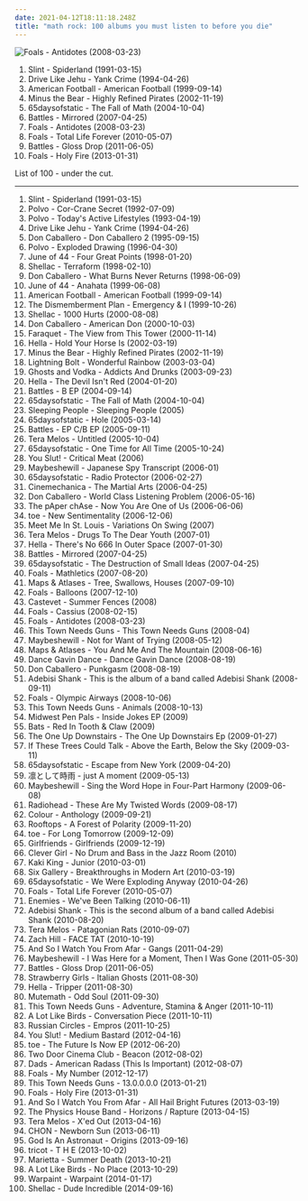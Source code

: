 ```yaml
---
date: 2021-04-12T18:11:18.248Z
title: "math rock: 100 albums you must listen to before you die"
---
```

![Foals - Antidotes (2008-03-23)](https://img.discogs.com/OGe9EBxPmnL-KHbU69mabGqX1SY=/fit-in/600x591/filters:strip_icc():format(jpeg):mode_rgb():quality(90)/discogs-images/R-1296744-1270584765.jpeg.jpg "Foals - Antidotes (2008-03-23)")
<ol class="albums">
<li data-cover="http://coverartarchive.org/release/a16b871f-3b71-3bb0-9a9d-798b513a4fc0/11175324617-500.jpg" data-tags="post-rock, math rock" role="button">Slint - Spiderland (1991-03-15)</li>
<li data-cover="http://coverartarchive.org/release/883a8c08-4f08-4acc-b2a4-9f2d549ac696/23545562962-500.jpg" data-tags="post-hardcore, math rock" role="button">Drive Like Jehu - Yank Crime (1994-04-26)</li>
<li data-cover="http://coverartarchive.org/release/aa4983e3-f20f-48fd-a446-8230a71c470b/7248178022-500.jpg" data-tags="indie rock, emo" role="button">American Football - American Football (1999-09-14)</li>
<li data-cover="http://coverartarchive.org/release/3eba537b-87f9-4a37-b9b7-237855cad684/26395579262-500.jpg" data-tags="indie rock" role="button">Minus the Bear - Highly Refined Pirates (2002-11-19)</li>
<li data-cover="http://coverartarchive.org/release/e0e6f524-90b3-400a-aa4c-ab89e9c172f0/13891715369-500.jpg" data-tags="post-rock" role="button">65daysofstatic - The Fall of Math (2004-10-04)</li>
<li data-cover="http://coverartarchive.org/release/bd32dcd0-5a09-4725-97ed-5918f55ee356/11318478591-500.jpg" data-tags="math rock" role="button">Battles - Mirrored (2007-04-25)</li>
<li data-cover="https://img.discogs.com/OGe9EBxPmnL-KHbU69mabGqX1SY=/fit-in/600x591/filters:strip_icc():format(jpeg):mode_rgb():quality(90)/discogs-images/R-1296744-1270584765.jpeg.jpg" data-tags="math rock, indie" role="button">Foals - Antidotes (2008-03-23)</li>
<li data-cover="http://coverartarchive.org/release/a0ae9288-8038-3ed8-bfa8-5ea39ef7ecc8/4174517606-500.jpg" data-tags="indie rock" role="button">Foals - Total Life Forever (2010-05-07)</li>
<li data-cover="http://coverartarchive.org/release/c0a2429b-26e5-352f-8561-d7ee9e606e6c/4922570721-500.jpg" data-tags="math rock" role="button">Battles - Gloss Drop (2011-06-05)</li>
<li data-cover="http://coverartarchive.org/release/e5656e38-a4a8-4ee1-9ea4-4273a2275497/25391187859-500.jpg" data-tags="indie rock" role="button">Foals - Holy Fire (2013-01-31)</li>
</ol>
List of 100 - under the cut.
<!-- more -->

_________________

<ol class="albums">
<li data-cover="http://coverartarchive.org/release/a16b871f-3b71-3bb0-9a9d-798b513a4fc0/11175324617-500.jpg" data-tags="post-rock, math rock" role="button">
Slint - Spiderland (1991-03-15)
</li>
<li data-cover="http://coverartarchive.org/release/0bb9b2ab-3016-3d2a-9f5b-dd489526a9f4/16495903143-500.jpg" data-tags="math rock, noise rock, real post-hardcore" role="button">
Polvo - Cor-Crane Secret (1992-07-09)
</li>
<li data-cover="https://img.discogs.com/iezrfbZ-TrJVDTiYnEcYA-c06Ss=/fit-in/600x596/filters:strip_icc():format(jpeg):mode_rgb():quality(90)/discogs-images/R-622506-1518621666-8890.jpeg.jpg" data-tags="math rock" role="button">
Polvo - Today's Active Lifestyles (1993-04-19)
</li>
<li data-cover="http://coverartarchive.org/release/883a8c08-4f08-4acc-b2a4-9f2d549ac696/23545562962-500.jpg" data-tags="post-hardcore, math rock" role="button">
Drive Like Jehu - Yank Crime (1994-04-26)
</li>
<li data-cover="http://coverartarchive.org/release/67a2138a-1130-4575-bb20-6b9995b81fad/12021123808-500.jpg" data-tags="math rock" role="button">
Don Caballero - Don Caballero 2 (1995-09-15)
</li>
<li data-cover="http://coverartarchive.org/release/b0b6e917-61e6-3be3-a2da-bb873eb63af8/21553050631-500.jpg" data-tags="math rock" role="button">
Polvo - Exploded Drawing (1996-04-30)
</li>
<li data-cover="http://coverartarchive.org/release/1be52a25-f261-4d8e-983c-f92795be4f29/11035456850-500.jpg" data-tags="post-rock, math rock" role="button">
June of 44 - Four Great Points (1998-01-20)
</li>
<li data-cover="http://coverartarchive.org/release/0730eb5d-b0e1-4458-bc21-498783e5eb4e/20987949311-500.jpg" data-tags="math rock, post-punk" role="button">
Shellac - Terraform (1998-02-10)
</li>
<li data-cover="http://coverartarchive.org/release/7e5af94a-6e11-4bb4-99ba-177d322027fa/16110487955-500.jpg" data-tags="math rock, instrumental" role="button">
Don Caballero - What Burns Never Returns (1998-06-09)
</li>
<li data-cover="http://coverartarchive.org/release/923f03ee-76d6-45bb-9753-150256487b47/8770449535-500.jpg" data-tags="math rock, post-rock" role="button">
June of 44 - Anahata (1999-06-08)
</li>
<li data-cover="http://coverartarchive.org/release/aa4983e3-f20f-48fd-a446-8230a71c470b/7248178022-500.jpg" data-tags="indie rock, emo" role="button">
American Football - American Football (1999-09-14)
</li>
<li data-cover="http://coverartarchive.org/release/433caf55-ee9d-4ee4-a33d-fce4ba3355c6/27070609639-500.jpg" data-tags="indie" role="button">
The Dismemberment Plan - Emergency & I (1999-10-26)
</li>
<li data-cover="http://coverartarchive.org/release/76a1b5df-8af7-4c78-8c44-f15ce08c2eb1/3348973628-500.jpg" data-tags="noise rock" role="button">
Shellac - 1000 Hurts (2000-08-08)
</li>
<li data-cover="http://coverartarchive.org/release/969d2fc9-ef14-4cf4-9917-5a414fc3ad7d/16110285595-500.jpg" data-tags="math rock" role="button">
Don Caballero - American Don (2000-10-03)
</li>
<li data-cover="http://coverartarchive.org/release/99e88b3f-3a18-4a13-a2b5-657b909383c8/27006231557-500.jpg" data-tags="math rock" role="button">
Faraquet - The View from This Tower (2000-11-14)
</li>
<li data-cover="http://coverartarchive.org/release/3b486b98-76d4-4591-8430-0119454d42ac/11002700286-500.jpg" data-tags="math rock" role="button">
Hella - Hold Your Horse Is (2002-03-19)
</li>
<li data-cover="http://coverartarchive.org/release/3eba537b-87f9-4a37-b9b7-237855cad684/26395579262-500.jpg" data-tags="indie rock" role="button">
Minus the Bear - Highly Refined Pirates (2002-11-19)
</li>
<li data-cover="http://coverartarchive.org/release/f626b8d5-67a6-4bc7-82cd-4a0c24c8ed5d/11799177283-500.jpg" data-tags="noise rock" role="button">
Lightning Bolt - Wonderful Rainbow (2003-03-04)
</li>
<li data-cover="http://coverartarchive.org/release/6dd76526-e067-4d10-9b34-d3b7be7b0734/16635387400-500.jpg" data-tags="math rock" role="button">
Ghosts and Vodka - Addicts And Drunks (2003-09-23)
</li>
<li data-cover="http://coverartarchive.org/release/c3d3d127-8d68-44b2-9370-e695f05b746b/11002809325-500.jpg" data-tags="math rock" role="button">
Hella - The Devil Isn't Red (2004-01-20)
</li>
<li data-cover="http://coverartarchive.org/release/18d9f1a4-0d64-42d8-9f29-698c03c9674a/11800075266-500.jpg" data-tags="math rock" role="button">
Battles - B EP (2004-09-14)
</li>
<li data-cover="http://coverartarchive.org/release/e0e6f524-90b3-400a-aa4c-ab89e9c172f0/13891715369-500.jpg" data-tags="post-rock" role="button">
65daysofstatic - The Fall of Math (2004-10-04)
</li>
<li data-cover="https://img.discogs.com/uPpD8QGu7xLgkkApbCY6b1Id0Lg=/fit-in/600x592/filters:strip_icc():format(jpeg):mode_rgb():quality(90)/discogs-images/R-1834139-1396710396-5824.jpeg.jpg" data-tags="math rock" role="button">
Sleeping People - Sleeping People (2005)
</li>
<li data-cover="http://coverartarchive.org/release/a65bf7e3-1b1d-4d2c-99bb-e576053e7d6b/28235886759-500.jpg" data-tags="post-rock" role="button">
65daysofstatic - Hole (2005-03-14)
</li>
<li data-cover="http://coverartarchive.org/release/33e04fab-1890-4472-aa2c-0aa61f723fa4/4601677125-500.jpg" data-tags="math rock" role="button">
Battles - EP C/B EP (2005-09-11)
</li>
<li data-cover="http://coverartarchive.org/release/02b97054-ca09-44b7-b1f0-d497815ecd94/24232560871-500.jpg" data-tags="math rock, noise rock, experimental rock" role="button">
Tera Melos - Untitled (2005-10-04)
</li>
<li data-cover="http://coverartarchive.org/release/a41e4735-76af-4ee3-aa0f-1d12eda2bf25/2737978532-500.jpg" data-tags="post-rock" role="button">
65daysofstatic - One Time for All Time (2005-10-24)
</li>
<li data-cover="http://coverartarchive.org/release/0e576853-d9c8-4799-9691-631035e3758e/8839131738-500.jpg" data-tags="instrumental, math rock, experimental" role="button">
You Slut! - Critical Meat (2006)
</li>
<li data-cover="https://via.placeholder.com/450" data-tags="post-rock" role="button">
Maybeshewill - Japanese Spy Transcript (2006-01)
</li>
<li data-cover="http://coverartarchive.org/release/c602130f-51ae-4797-b2f4-842ad1453ee1/5416910313-500.jpg" data-tags="math rock, post-rock, monotreme records" role="button">
65daysofstatic - Radio Protector (2006-02-27)
</li>
<li data-cover="http://coverartarchive.org/release/171900d9-67ea-41cf-89af-0c1730563b06/7600488157-500.jpg" data-tags="indie, rock, math rock, progressive metal, progressive rock" role="button">
Cinemechanica - The Martial Arts (2006-04-25)
</li>
<li data-cover="http://coverartarchive.org/release/cd45f8f1-a0e8-4225-b864-c2ff58e4f54c/16110213518-500.jpg" data-tags="math rock" role="button">
Don Caballero - World Class Listening Problem (2006-05-16)
</li>
<li data-cover="http://coverartarchive.org/release/99676136-1b6b-4f9a-bebf-a35667beb93e/27269278115-500.jpg" data-tags="mindfuck" role="button">
The pAper chAse - Now You Are One of Us (2006-06-06)
</li>
<li data-cover="https://img.discogs.com/jJKX7Cuv1j-FsqgR9dZLg0msYe4=/fit-in/240x240/filters:strip_icc():format(jpeg):mode_rgb():quality(90)/discogs-images/R-5145657-1385738264-4753.jpeg.jpg" data-tags="electronic, jazz, japanese, instrumental, math rock, emo, experimental, fusion, japan, post rock, play this at my funeral, noodly, dem drums" role="button">
toe - New Sentimentality (2006-12-06)
</li>
<li data-cover="https://img.discogs.com/lBexsYg_UAfZK1YBVSAGdpXUtMo=/fit-in/375x372/filters:strip_icc():format(jpeg):mode_rgb():quality(90)/discogs-images/R-1778389-1242722886.jpeg.jpg" data-tags="math rock, post-hardcore" role="button">
Meet Me In St. Louis - Variations On Swing (2007)
</li>
<li data-cover="https://img.discogs.com/TB3ub00fY9N-xgvwbyWoCvCyLFw=/fit-in/500x500/filters:strip_icc():format(jpeg):mode_rgb():quality(90)/discogs-images/R-1824337-1466897871-1021.jpeg.jpg" data-tags="math rock" role="button">
Tera Melos - Drugs To The Dear Youth (2007-01)
</li>
<li data-cover="http://coverartarchive.org/release/81abc528-2cad-48b8-a8e0-de41e1c73684/3394485177-500.jpg" data-tags="math rock" role="button">
Hella - There's No 666 In Outer Space (2007-01-30)
</li>
<li data-cover="http://coverartarchive.org/release/bd32dcd0-5a09-4725-97ed-5918f55ee356/11318478591-500.jpg" data-tags="math rock" role="button">
Battles - Mirrored (2007-04-25)
</li>
<li data-cover="http://coverartarchive.org/release/72bc36e5-6af1-4d62-b72d-ec60cfa5fea6/3248569775-500.jpg" data-tags="post-rock" role="button">
65daysofstatic - The Destruction of Small Ideas (2007-04-25)
</li>
<li data-cover="http://coverartarchive.org/release/0c1dfc1d-1da5-4c0b-aa99-c070894d4b99/3334775846-500.jpg" data-tags="indie" role="button">
Foals - Mathletics (2007-08-20)
</li>
<li data-cover="http://coverartarchive.org/release/74547a85-01ea-4eb8-aaf7-e069a089d94d/11061346400-500.jpg" data-tags="math rock, emo, indie rock, online record collection" role="button">
Maps & Atlases - Tree, Swallows, Houses (2007-09-10)
</li>
<li data-cover="http://coverartarchive.org/release/b6c82460-d0d1-4461-b5b8-0e5eb817ce9d/26604104752-500.jpg" data-tags="math rock, transgressive records" role="button">
Foals - Balloons (2007-12-10)
</li>
<li data-cover="http://coverartarchive.org/release/9d44af90-4aa5-45ad-885e-03dbe3db0af4/21912498985-500.jpg" data-tags="post-rock" role="button">
Castevet - Summer Fences (2008)
</li>
<li data-cover="https://img.discogs.com/H-3PQpDxXToHlq7dTOF2zGBeUtY=/fit-in/597x600/filters:strip_icc():format(jpeg):mode_rgb():quality(90)/discogs-images/R-1271778-1205359906.jpeg.jpg" data-tags="math rock" role="button">
Foals - Cassius (2008-02-15)
</li>
<li data-cover="https://img.discogs.com/OGe9EBxPmnL-KHbU69mabGqX1SY=/fit-in/600x591/filters:strip_icc():format(jpeg):mode_rgb():quality(90)/discogs-images/R-1296744-1270584765.jpeg.jpg" data-tags="math rock, indie" role="button">
Foals - Antidotes (2008-03-23)
</li>
<li data-cover="http://coverartarchive.org/release/1e56b7ec-2edf-4665-adf8-d85dfbc598b5/14315503115-500.jpg" data-tags="indie, math rock, indie rock" role="button">
This Town Needs Guns - This Town Needs Guns (2008-04)
</li>
<li data-cover="https://via.placeholder.com/450" data-tags="post-rock" role="button">
Maybeshewill - Not for Want of Trying (2008-05-12)
</li>
<li data-cover="https://img.discogs.com/xZay37Xy2QIYDzQtQzyk1DiLeK4=/fit-in/600x594/filters:strip_icc():format(jpeg):mode_rgb():quality(90)/discogs-images/R-2353120-1462765529-2327.jpeg.jpg" data-tags="math rock, all time fav, in vinyl collection" role="button">
Maps & Atlases - You And Me And The Mountain (2008-06-16)
</li>
<li data-cover="http://coverartarchive.org/release/d3eab0f0-0f87-40bd-877e-cedd895fb9c8/6532860840-500.jpg" data-tags="post-hardcore, experimental" role="button">
Dance Gavin Dance - Dance Gavin Dance (2008-08-19)
</li>
<li data-cover="http://coverartarchive.org/release/5a11f556-afcf-4efa-8004-a33889292d4e/12021133709-500.jpg" data-tags="math rock" role="button">
Don Caballero - Punkgasm (2008-08-19)
</li>
<li data-cover="http://coverartarchive.org/release/8760ae8f-a5b0-4909-95b0-4a9bb9fad408/9934565413-500.jpg" data-tags="math rock" role="button">
Adebisi Shank - This is the album of a band called Adebisi Shank (2008-09-11)
</li>
<li data-cover="https://img.discogs.com/qFq_JUh1moTEk0L8OwcdsI9WspI=/fit-in/500x503/filters:strip_icc():format(jpeg):mode_rgb():quality(90)/discogs-images/R-1487574-1321826690.jpeg.jpg" data-tags="math rock" role="button">
Foals - Olympic Airways (2008-10-06)
</li>
<li data-cover="https://img.discogs.com/XfcjvTSndc-lvvVTzdnXziYy4Ts=/fit-in/500x500/filters:strip_icc():format(jpeg):mode_rgb():quality(90)/discogs-images/R-2491922-1286976641.jpeg.jpg" data-tags="math rock" role="button">
This Town Needs Guns - Animals (2008-10-13)
</li>
<li data-cover="http://coverartarchive.org/release/8f89ed84-9b30-4d09-95ef-ea8ab06836b5/23940491742-500.jpg" data-tags="math rock, emo, midwest emo" role="button">
Midwest Pen Pals - Inside Jokes EP (2009)
</li>
<li data-cover="http://coverartarchive.org/release/dddf0c43-c13e-4369-9639-b8dd6fcd9670/10875440689-500.jpg" data-tags="math rock, post punk, post hardcore, progressive post hardcore, mathpop mathrock indie, weas que planeo escuchar" role="button">
Bats - Red In Tooth & Claw (2009)
</li>
<li data-cover="http://coverartarchive.org/release/f31d8540-2e73-435a-8855-5f8e1f633fc6/11375917391-500.jpg" data-tags="math rock, indie rock, acoustic rock, midwest emo" role="button">
The One Up Downstairs - The One Up Downstairs Ep (2009-01-27)
</li>
<li data-cover="http://coverartarchive.org/release/c5107679-e2b1-42c4-9281-7f9189a46e15/3357006181-500.jpg" data-tags="post-rock" role="button">
If These Trees Could Talk - Above the Earth, Below the Sky (2009-03-11)
</li>
<li data-cover="http://coverartarchive.org/release/457b6f67-d5fb-4782-bff7-80b64043ce9b/25107683680-500.jpg" data-tags="instrumental, post-rock" role="button">
65daysofstatic - Escape from New York (2009-04-20)
</li>
<li data-cover="http://coverartarchive.org/release/36680ad6-a047-423a-b06b-d6723a3dc56f/12651455221-500.jpg" data-tags="alternative rock, post-hardcore, j-rock" role="button">
凛として時雨 - just A moment (2009-05-13)
</li>
<li data-cover="http://coverartarchive.org/release/162892dc-49d4-4540-80f6-b7127a147ad4/3370180048-500.jpg" data-tags="post-rock" role="button">
Maybeshewill - Sing the Word Hope in Four-Part Harmony (2009-06-08)
</li>
<li data-cover="http://coverartarchive.org/release/3b7453da-f435-4e22-9e33-15c78727fd90/1984961533-500.jpg" data-tags="alternative rock" role="button">
Radiohead - These Are My Twisted Words (2009-08-17)
</li>
<li data-cover="http://coverartarchive.org/release/238f52a2-e62e-4da0-ac0b-dced8e0e2e78/4706109611-500.jpg" data-tags="indie, math rock, experimental, indie pop, indie rock, i love this, math pop, math-rock" role="button">
Colour - Anthology (2009-09-21)
</li>
<li data-cover="http://coverartarchive.org/release/3b64b195-f5be-4a72-897d-11683bede047/16736380229-500.jpg" data-tags="math rock" role="button">
Rooftops - A Forest of Polarity (2009-11-20)
</li>
<li data-cover="http://coverartarchive.org/release/695060cc-1a85-4dc9-8e85-aa50b74964ef/6304189097-500.jpg" data-tags="post-rock, post rock" role="button">
toe - For Long Tomorrow (2009-12-09)
</li>
<li data-cover="http://coverartarchive.org/release/5a70cade-9b4e-4fe2-adc6-f7d363e31328/8756204834-500.jpg" data-tags="electronic, rock, math rock, pop punk, roll down the windows and blast this, some shit mixed with pop shouty vocals and indie rock, why arent you listening to this nigga, mathy jazzy funky post-hardcore" role="button">
Girlfriends - Girlfriends (2009-12-19)
</li>
<li data-cover="http://coverartarchive.org/release/f11735df-917a-41bf-8bc8-bae05bcec0e9/9186820888-500.jpg" data-tags="math rock, post-rock, twinkle daddies, role certo" role="button">
Clever Girl - No Drum and Bass in the Jazz Room (2010)
</li>
<li data-cover="https://img.discogs.com/kTnUIFbSEfRuX2fQiv8uUxu2kD0=/fit-in/600x527/filters:strip_icc():format(jpeg):mode_rgb():quality(90)/discogs-images/R-2207200-1282079851.jpeg.jpg" data-tags="post-rock" role="button">
Kaki King - Junior (2010-03-01)
</li>
<li data-cover="http://coverartarchive.org/release/a0d1ad05-3710-4b2e-9a47-6136148a2b1b/3331619747-500.jpg" data-tags="math rock" role="button">
Six Gallery - Breakthroughs in Modern Art (2010-03-19)
</li>
<li data-cover="http://coverartarchive.org/release/248b104a-4865-41bc-9635-7f2edade8c9d/3248579787-500.jpg" data-tags="post-rock, electronic" role="button">
65daysofstatic - We Were Exploding Anyway (2010-04-26)
</li>
<li data-cover="http://coverartarchive.org/release/a0ae9288-8038-3ed8-bfa8-5ea39ef7ecc8/4174517606-500.jpg" data-tags="indie rock" role="button">
Foals - Total Life Forever (2010-05-07)
</li>
<li data-cover="http://coverartarchive.org/release/47dd7ca6-20c0-4634-b703-03276b2a0fbc/8635918800-500.jpg" data-tags="math rock" role="button">
Enemies - We've Been Talking (2010-06-11)
</li>
<li data-cover="https://img.discogs.com/Y_8DUyZNRrn6ZF0Eg92lrf67Qzc=/fit-in/450x450/filters:strip_icc():format(jpeg):mode_rgb():quality(90)/discogs-images/R-2491689-1286960340.jpeg.jpg" data-tags="math rock" role="button">
Adebisi Shank - This is the second album of a band called Adebisi Shank (2010-08-20)
</li>
<li data-cover="http://coverartarchive.org/release/736c8761-0cd3-48c2-a764-7189e32235cc/4455881615-500.jpg" data-tags="math rock, math-rock" role="button">
Tera Melos - Patagonian Rats (2010-09-07)
</li>
<li data-cover="http://coverartarchive.org/release/2a9000af-1768-4ec2-aa01-b44cacb0e887/11441414525-500.jpg" data-tags="noise, math rock, experimental, experimental rock, neo-psychedelia" role="button">
Zach Hill - FACE TAT (2010-10-19)
</li>
<li data-cover="https://img.discogs.com/BkKEu4MMHuBa2CXO7m8wRwMcobI=/fit-in/600x588/filters:strip_icc():format(jpeg):mode_rgb():quality(90)/discogs-images/R-2898815-1597585357-7614.jpeg.jpg" data-tags="post-rock, instrumental" role="button">
And So I Watch You From Afar - Gangs (2011-04-29)
</li>
<li data-cover="http://coverartarchive.org/release/dd366e1c-8c46-487c-804f-664c21cc9e4a/3370183666-500.jpg" data-tags="post-rock" role="button">
Maybeshewill - I Was Here for a Moment, Then I Was Gone (2011-05-30)
</li>
<li data-cover="http://coverartarchive.org/release/c0a2429b-26e5-352f-8561-d7ee9e606e6c/4922570721-500.jpg" data-tags="math rock" role="button">
Battles - Gloss Drop (2011-06-05)
</li>
<li data-cover="http://coverartarchive.org/release/5346c22d-a6b4-4eef-a00b-01ec7c4f2f85/1113687319-500.jpg" data-tags="instrumental, math rock, experimental, progressive rock, progressive, groove tech" role="button">
Strawberry Girls - Italian Ghosts (2011-08-30)
</li>
<li data-cover="https://img.discogs.com/LrfHFwwxlISYH_xOKHAYEYA2y_s=/fit-in/600x595/filters:strip_icc():format(jpeg):mode_rgb():quality(90)/discogs-images/R-3080009-1532445402-6228.jpeg.jpg" data-tags="math rock" role="button">
Hella - Tripper (2011-08-30)
</li>
<li data-cover="https://img.discogs.com/hrEyvwwjtk_ZpcvzvCHDnmc7vpM=/fit-in/600x598/filters:strip_icc():format(jpeg):mode_rgb():quality(90)/discogs-images/R-3191675-1545550123-2688.jpeg.jpg" data-tags="indie, rock, progressive rock, indie progressive alternative" role="button">
Mutemath - Odd Soul (2011-09-30)
</li>
<li data-cover="https://img.discogs.com/OTru_VS7QEfP9U8M6v1AEe7rK8w=/fit-in/350x350/filters:strip_icc():format(jpeg):mode_rgb():quality(90)/discogs-images/R-3306902-1325016061.jpeg.jpg" data-tags="math rock" role="button">
This Town Needs Guns - Adventure, Stamina & Anger (2011-10-11)
</li>
<li data-cover="http://coverartarchive.org/release/069afaf0-b814-4d38-b28b-50142f32e059/13185182232-500.jpg" data-tags="post-hardcore" role="button">
A Lot Like Birds - Conversation Piece (2011-10-11)
</li>
<li data-cover="http://coverartarchive.org/release/65bc450d-2304-47d9-b114-e84b8bc56811/3331814020-500.jpg" data-tags="post-metal, post-rock" role="button">
Russian Circles - Empros (2011-10-25)
</li>
<li data-cover="http://coverartarchive.org/release/053d3ad8-efa0-4ee5-80c5-9b9fea267882/6318728447-500.jpg" data-tags="math rock" role="button">
You Slut! - Medium Bastard (2012-04-16)
</li>
<li data-cover="https://img.discogs.com/1aqLeEDV3DWCQ3furE0AxSrpE64=/fit-in/498x498/filters:strip_icc():format(jpeg):mode_rgb():quality(90)/discogs-images/R-4118470-1356163849-4613.jpeg.jpg" data-tags="math rock, title is a full sentence, must check" role="button">
toe - The Future Is Now EP (2012-06-20)
</li>
<li data-cover="http://coverartarchive.org/release/e9abd378-bb2c-4c66-af8a-ffef8e9d0a59/1924752901-500.jpg" data-tags="indie, indie rock" role="button">
Two Door Cinema Club - Beacon (2012-08-02)
</li>
<li data-cover="http://coverartarchive.org/release/d2858fbf-9d65-4deb-8dbe-9c07f3af15cf/8764377056-500.jpg" data-tags="emo" role="button">
Dads - American Radass (This Is Important) (2012-08-07)
</li>
<li data-cover="http://coverartarchive.org/release/e9aa97d2-c029-4378-9b3f-90280b4c1be7/3276402980-500.jpg" data-tags="indie rock" role="button">
Foals - My Number (2012-12-17)
</li>
<li data-cover="https://img.discogs.com/4OSOdDpTiQTbs_uwQUQBkgqjSgs=/fit-in/350x350/filters:strip_icc():format(jpeg):mode_rgb():quality(90)/discogs-images/R-4210791-1358639251-9339.jpeg.jpg" data-tags="math rock" role="button">
This Town Needs Guns - 13.0.0.0.0 (2013-01-21)
</li>
<li data-cover="http://coverartarchive.org/release/e5656e38-a4a8-4ee1-9ea4-4273a2275497/25391187859-500.jpg" data-tags="indie rock" role="button">
Foals - Holy Fire (2013-01-31)
</li>
<li data-cover="http://coverartarchive.org/release/5a23bf85-a672-44c2-9fc1-5e479f7217d6/3064153162-500.jpg" data-tags="math rock" role="button">
And So I Watch You From Afar - All Hail Bright Futures (2013-03-19)
</li>
<li data-cover="http://coverartarchive.org/release/2c7a21e2-ce44-4f2b-b400-3147a8a7d243/16060198295-500.jpg" data-tags="instrumental, math rock" role="button">
The Physics House Band - Horizons / Rapture (2013-04-15)
</li>
<li data-cover="https://img.discogs.com/rjaVDQXkwp2tdzUzVzryw7kQ9os=/fit-in/600x600/filters:strip_icc():format(jpeg):mode_rgb():quality(90)/discogs-images/R-4479695-1366083814-8735.png.jpg" data-tags="math rock" role="button">
Tera Melos - X'ed Out (2013-04-16)
</li>
<li data-cover="https://img.discogs.com/pscnaQIdudebvxaNvSMSI0KzdJQ=/fit-in/600x600/filters:strip_icc():format(jpeg):mode_rgb():quality(90)/discogs-images/R-5012392-1524398620-5370.jpeg.jpg" data-tags="chill, math rock, progressive metal, progressive rock, prog, epic, hot chocolate, not of this world, instrumental prog metal, god tier chill, legends of chill, not a word was spoken" role="button">
CHON - Newborn Sun (2013-06-11)
</li>
<li data-cover="http://coverartarchive.org/release/af63df92-5839-4e40-9736-e7ef5d7fa66f/5180052800-500.jpg" data-tags="post-rock" role="button">
God Is An Astronaut - Origins (2013-09-16)
</li>
<li data-cover="https://img.discogs.com/2-0GytdyDovrVy3ndWC1mfui2nw=/fit-in/600x600/filters:strip_icc():format(jpeg):mode_rgb():quality(90)/discogs-images/R-9300814-1513304907-2287.jpeg.jpg" data-tags="indie, rock, japanese, alternative, math rock, experimental, female vocalists, ss, these vocals are killing me with joy" role="button">
tricot - T H E (2013-10-02)
</li>
<li data-cover="http://coverartarchive.org/release/6c08b72b-19dd-45cd-96e3-141eb6993911/27197506984-500.jpg" data-tags="emo" role="button">
Marietta - Summer Death (2013-10-21)
</li>
<li data-cover="http://coverartarchive.org/release/8fd6006f-3f96-4652-ab36-b675af3c280b/17944490537-500.jpg" data-tags="experimental" role="button">
A Lot Like Birds - No Place (2013-10-29)
</li>
<li data-cover="http://coverartarchive.org/release/cbe0a818-aac1-45b4-9ca5-8f19d5666273/5966164242-500.jpg" data-tags="indie, dream pop, trip-hop, shoegaze, psychedelic rock, neo-psychedelia" role="button">
Warpaint - Warpaint (2014-01-17)
</li>
<li data-cover="https://img.discogs.com/qNx490nv9tSlaaAVsLpNT3RnV6w=/fit-in/600x600/filters:strip_icc():format(jpeg):mode_rgb():quality(90)/discogs-images/R-6092431-1411209334-9708.jpeg.jpg" data-tags="math rock, noise rock" role="button">
Shellac - Dude Incredible (2014-09-16)
</li>
</ol>